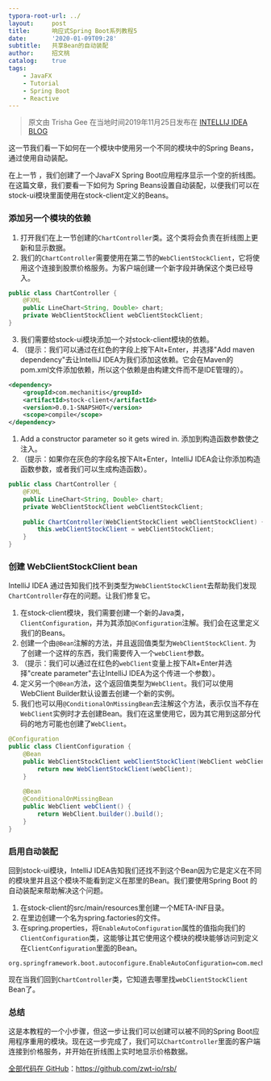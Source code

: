 ```yaml
---
typora-root-url: ../
layout:     post
title:      响应式Spring Boot系列教程5
date:       '2020-01-09T09:28'
subtitle:   共享Bean的自动装配
author:     招文桃
catalog:    true
tags:
    - JavaFX
    - Tutorial
    - Spring Boot
    - Reactive
---
```


> 原文由 Trisha Gee 在当地时间2019年11月25日发布在 [INTELLIJ IDEA BLOG](https://blog.jetbrains.com/idea/2019/11/tutorial-reactive-spring-boot-auto-configuration-for-shared-beans/)

这一节我们看一下如何在一个模块中使用另一个不同的模块中的Spring Beans，通过使用自动装配。

在上一节 ，我们创建了一个JavaFX Spring Boot应用程序显示一个空的折线图。在这篇文章，我们要看一下如何为 Spring Beans设置自动装配，以便我们可以在stock-ui模块里面使用在stock-client定义的Beans。

<!--more-->

### 添加另一个模块的依赖

1. 打开我们在上一节创建的`ChartController`类。这个类将会负责在折线图上更新和显示数据。
2. 我们的`ChartController`需要使用在第二节的`WebClientStockClient`，它将使用这个连接到股票价格服务。为客户端创建一个新字段并确保这个类已经导入。

```java
public class ChartController {
    @FXML
    public LineChart<String, Double> chart;
    private WebClientStockClient webClientStockClient;
}
```

3. 我们需要给stock-ui模块添加一个对stock-client模块的依赖。
2. （提示：我们可以通过在红色的字段上按下Alt+Enter，并选择"Add maven dependency"去让IntelliJ IDEA为我们添加这依赖。它会在Maven的 pom.xml文件添加依赖，所以这个依赖是由构建文件而不是IDE管理的）。

```xml
<dependency>
    <groupId>com.mechanitis</groupId>
    <artifactId>stock-client</artifactId>
    <version>0.0.1-SNAPSHOT</version>
    <scope>compile</scope>
</dependency>
```

1. Add a constructor parameter so it gets wired in. 添加到构造函数参数使之注入。
2. （提示：如果你在灰色的字段名按下Alt+Enter，IntelliJ IDEA会让你添加构造函数参数，或者我们可以生成构造函数）。

```java
public class ChartController {
    @FXML
    public LineChart<String, Double> chart;
    private WebClientStockClient webClientStockClient;
 
    public ChartController(WebClientStockClient webClientStockClient) {
        this.webClientStockClient = webClientStockClient;
    }
}
```



### 创建 WebClientStockClient bean

IntelliJ IDEA 通过告知我们找不到类型为`WebClientStockClient`去帮助我们发现`ChartController`存在的问题。让我们修复它。

1. 在stock-client模块，我们需要创建一个新的Java类，`ClientConfiguration`，并为其添加`@Configuration`注解。我们会在这里定义我们的Beans。
2. 创建一个由`@Bean`注解的方法，并且返回值类型为`WebClientStockClient`. 为了创建一个这样的东西，我们需要传入一个`webClient`参数。
3. （提示：我们可以通过在红色的`webClient`变量上按下Alt+Enter并选择"create parameter"去让IntelliJ IDEA为这个传进一个参数）。
4. 定义另一个`@Bean`方法，这个返回值类型为`WebClient`。我们可以使用WebClient Builder默认设置去创建一个新的实例。
5. 我们也可以用`@ConditionalOnMissingBean`去注解这个方法，表示仅当不存在`WebClient`实例时才去创建Bean。我们在这里使用它，因为其它用到这部分代码的地方可能也创建了`WebClient`。

```java
@Configuration
public class ClientConfiguration {
    @Bean
    public WebClientStockClient webClientStockClient(WebClient webClient) {
        return new WebClientStockClient(webClient);
    }
 
    @Bean
    @ConditionalOnMissingBean
    public WebClient webClient() {
        return WebClient.builder().build();
    }
}
```



### 启用自动装配

回到stock-ui模块，IntelliJ IDEA告知我们还找不到这个Bean因为它是定义在不同的模块里并且这个模块不能看到定义在那里的Bean。我们要使用Spring Boot 的自动装配来帮助解决这个问题。

1. 在stock-client的src/main/resources里创建一个META-INF目录。
2. 在里边创建一个名为spring.factories的文件。
3. 在spring.properties，将`EnableAutoConfiguration`属性的值指向我们的`ClientConfiguration`类，这能够让其它使用这个模块的模块能够访问到定义在`ClientConfiguration`里面的Bean。

```properties
org.springframework.boot.autoconfigure.EnableAutoConfiguration=com.mechanitis.demo.stockclient.ClientConfiguration
```

现在当我们回到`ChartController`类，它知道去哪里找`webClientStockClient` Bean了。

### 总结

这是本教程的一个小步骤，但这一步让我们可以创建可以被不同的Spring Boot应用程序重用的模块。现在这一步完成了，我们可以`ChartController`里面的客户端连接到价格服务，并开始在折线图上实时地显示价格数据。

[全部代码在 GitHub](https://github.com/zwt-io/rsb/)：https://github.com/zwt-io/rsb/